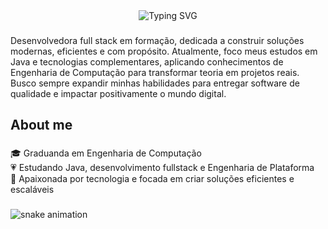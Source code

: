 <div align="center">
  <img src="https://readme-typing-svg.demolab.com?font=Great+Vibes&size=40&pause=1000&color=F78DD9&center=true&vCenter=true&width=600&lines=Hello%2C+world!+I'm+Evelyn" alt="Typing SVG" />
</div>


###

<p align="left">Desenvolvedora full stack em formação, dedicada a construir soluções modernas, eficientes e com propósito. Atualmente, foco meus estudos em Java e tecnologias complementares, aplicando conhecimentos de Engenharia de Computação para transformar teoria em projetos reais. Busco sempre expandir minhas habilidades para entregar software de qualidade e impactar positivamente o mundo digital.</p>

###

<h2 align="left">About me</h2>

###

<p align="left">🎓 Graduanda em Engenharia de Computação<br>💗 Estudando Java, desenvolvimento fullstack e Engenharia de Plataforma<br>🌷 Apaixonada por tecnologia e focada em criar soluções eficientes e escaláveis</p>

###

<picture>
  <source media="(prefers-color-scheme: dark)" srcset="https://raw.githubusercontent.com/evelynmineo/output/github-contribution-grid-snake-dark.svg">
  <source media="(prefers-color-scheme: light)" srcset="https://raw.githubusercontent.com/evelynmineo/output/github-contribution-grid-snake.svg">
  <img alt="snake animation" src="https://raw.githubusercontent.com/evelynmineo/output/github-contribution-grid-snake.svg">
</picture>

